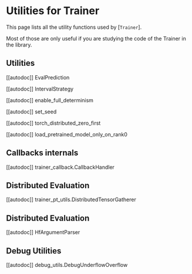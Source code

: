 <!--Copyright 2020 The HuggingFace Team. All rights reserved.

Licensed under the Apache License, Version 2.0 (the "License"); you may not use this file except in compliance with
the License. You may obtain a copy of the License at

http://www.apache.org/licenses/LICENSE-2.0

Unless required by applicable law or agreed to in writing, software distributed under the License is distributed on
an "AS IS" BASIS, WITHOUT WARRANTIES OR CONDITIONS OF ANY KIND, either express or implied. See the License for the
specific language governing permissions and limitations under the License.

⚠️ Note that this file is in Markdown but contain specific syntax for our doc-builder (similar to MDX) that may not be
rendered properly in your Markdown viewer.

-->

# Utilities for Trainer

This page lists all the utility functions used by [`Trainer`].

Most of those are only useful if you are studying the code of the Trainer in the library.

## Utilities

[[autodoc]] EvalPrediction

[[autodoc]] IntervalStrategy

[[autodoc]] enable_full_determinism

[[autodoc]] set_seed

[[autodoc]] torch_distributed_zero_first

[[autodoc]] load_pretrained_model_only_on_rank0

## Callbacks internals

[[autodoc]] trainer_callback.CallbackHandler

## Distributed Evaluation

[[autodoc]] trainer_pt_utils.DistributedTensorGatherer

## Distributed Evaluation

[[autodoc]] HfArgumentParser

## Debug Utilities

[[autodoc]] debug_utils.DebugUnderflowOverflow
